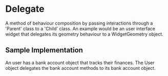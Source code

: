 # Delegate

A method of behaviour composition by passing interactions through a 'Parent' class to a 'Child' class. An example would be an user interface widget that delegates its geometry behaviour to a WidgetGeometry object.

## Sample Implementation

An user has a bank account object that tracks their finances. The User object delegates the bank account methods to its bank account object.

